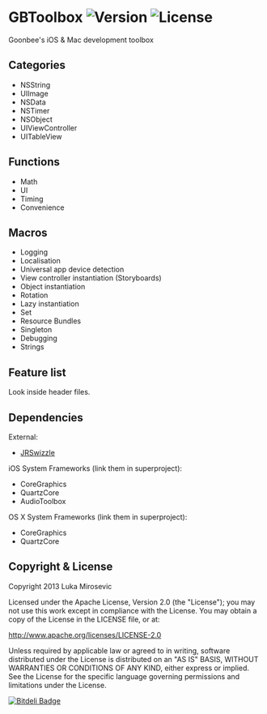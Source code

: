 # GBToolbox ![Version](https://img.shields.io/cocoapods/v/GBToolbox.svg?style=flat)&nbsp;![License](https://img.shields.io/badge/license-Apache_2-green.svg?style=flat)

Goonbee's iOS & Mac development toolbox

Categories
------------

* NSString
* UIImage
* NSData
* NSTimer
* NSObject
* UIViewController
* UITableView

Functions
------------

* Math
* UI
* Timing
* Convenience

Macros
------------

* Logging
* Localisation
* Universal app device detection
* View controller instantiation (Storyboards)
* Object instantiation
* Rotation
* Lazy instantiation
* Set
* Resource Bundles
* Singleton
* Debugging
* Strings

Feature list
------------

Look inside header files.

Dependencies
------------

External:

* [JRSwizzle](https://github.com/rentzsch/jrswizzle)

iOS System Frameworks (link them in superproject):

* CoreGraphics
* QuartzCore
* AudioToolbox

OS X System Frameworks (link them in superproject):

* CoreGraphics
* QuartzCore

Copyright & License
------------

Copyright 2013 Luka Mirosevic

Licensed under the Apache License, Version 2.0 (the "License"); you may not use this work except in compliance with the License. You may obtain a copy of the License in the LICENSE file, or at:

http://www.apache.org/licenses/LICENSE-2.0

Unless required by applicable law or agreed to in writing, software distributed under the License is distributed on an "AS IS" BASIS, WITHOUT WARRANTIES OR CONDITIONS OF ANY KIND, either express or implied. See the License for the specific language governing permissions and limitations under the License.

[![Bitdeli Badge](https://d2weczhvl823v0.cloudfront.net/lmirosevic/gbtoolbox/trend.png)](https://bitdeli.com/free "Bitdeli Badge")

